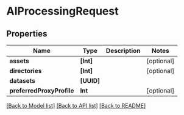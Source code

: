 # AIProcessingRequest

## Properties

Name | Type | Description | Notes
------------ | ------------- | ------------- | -------------
**assets** | **[Int]** |  | [optional] 
**directories** | **[Int]** |  | [optional] 
**datasets** | **[UUID]** |  | 
**preferredProxyProfile** | **Int** |  | [optional] 

[[Back to Model list]](../README.md#documentation-for-models) [[Back to API list]](../README.md#documentation-for-api-endpoints) [[Back to README]](../README.md)


